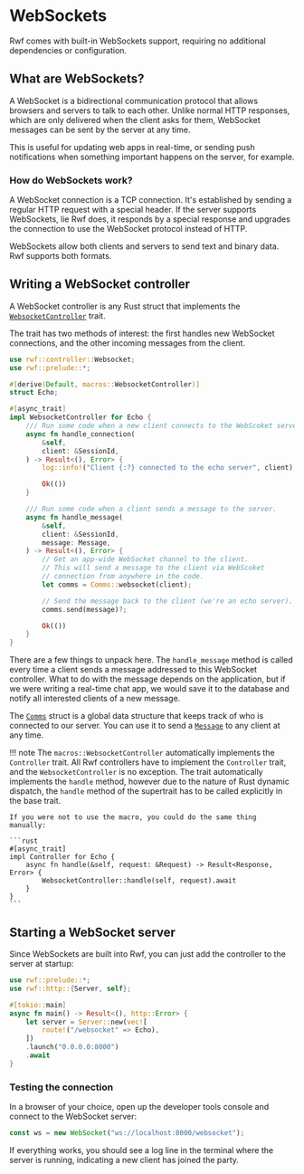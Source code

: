 # WebSockets

Rwf comes with built-in WebSockets support, requiring no additional dependencies or configuration.

## What are WebSockets?

A WebSocket is a bidirectional communication protocol that allows browsers and servers
to talk to each other. Unlike normal HTTP responses,
which are only delivered when the client asks for them, WebSocket messages can be sent by the server at any time.

This is useful for updating web apps in real-time, or sending push notifications when something important
happens on the server, for example.

### How do WebSockets work?

A WebSocket connection is a TCP connection. It's established by sending a regular HTTP request with a special header.
If the server supports WebSockets, lie Rwf does, it responds by a special response and upgrades the connection to use
the WebSocket protocol instead of HTTP.

WebSockets allow both clients and servers to send text and binary data. Rwf supports both formats.

## Writing a WebSocket controller

A WebSocket controller is any Rust struct that implements the
[`WebsocketController`](https://docs.rs/rwf/latest/rwf/controller/trait.WebsocketController.html) trait.

The trait has two methods of interest: the first handles new WebSocket connections, and the other
incoming messages from the client.

```rust
use rwf::controller::Websocket;
use rwf::prelude::*;

#[derive(Default, macros::WebsocketController)]
struct Echo;

#[async_trait]
impl WebsocketController for Echo {
    /// Run some code when a new client connects to the WebScoket server.
    async fn handle_connection(
        &self,
        client: &SessionId,
    ) -> Result<(), Error> {
        log::info!("Client {:?} connected to the echo server", client);

        Ok(())
    }

    /// Run some code when a client sends a message to the server.
    async fn handle_message(
        &self,
        client: &SessionId,
        message: Message,
    ) -> Result<(), Error> {
        // Get an app-wide WebSocket channel to the client.
        // This will send a message to the client via WebScoket
        // connection from anywhere in the code.
        let comms = Comms::websocket(client);

        // Send the message back to the client (we're an echo server).
        comms.send(message)?;

        Ok(())
    }
}
```

There are a few things to unpack here. The `handle_message` method is called every time a client sends a message
addressed to this WebSocket controller. What to do with the message depends on the application, but if we
were writing a real-time chat app, we would save it to the database and notify all interested clients of a
new message.

The [`Comms`](https://docs.rs/rwf/latest/rwf/comms/struct.Comms.html) struct is a global data structure that keeps track of who is connected to our server. You can use it
to send a [`Message`](https://docs.rs/rwf/latest/rwf/http/websocket/enum.Message.html) to any client at any time.

!!! note
    The `macros::WebsocketController` automatically implements the `Controller` trait.
    All Rwf controllers have to implement the `Controller` trait, and the `WebsocketController` is no exception.
    The trait automatically implements the `handle` method, however due to the nature of Rust dynamic dispatch,
    the `handle` method of the supertrait has to be called explicitly in the base trait.

    If you were not to use the macro, you could do the same thing manually:

    ```rust
    #[async_trait]
    impl Controller for Echo {
        async fn handle(&self, request: &Request) -> Result<Response, Error> {
            WebsocketController::handle(self, request).await
        }
    }
    ```

## Starting a WebSocket server

Since WebSockets are built into Rwf, you can just add the controller to the server at startup:

```rust
use rwf::prelude::*;
use rwf::http::{Server, self};

#[tokio::main]
async fn main() -> Result<(), http::Error> {
    let server = Server::new(vec![
        route!("/websocket" => Echo),
    ])
    .launch("0.0.0.0:8000")
    .await
}
```

### Testing the connection

In a browser of your choice, open up the developer tools console and connect to the WebSocket server:

```javascript
const ws = new WebSocket("ws://localhost:8000/websocket");
```

If everything works, you should see a log line in the terminal where the server is running, indicating a new
client has joined the party.
